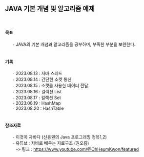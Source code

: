## JAVA 기본 개념 및 알고리즘 예제     
<br/>
    
#### 목표    
&nbsp;&nbsp;&nbsp;&nbsp;&nbsp; `-` JAVA의 기본 개념과 알고리즘을 공부하며, 부족한 부분을 보완한다.    
<br/>

#### 기록    
&nbsp;&nbsp;&nbsp;&nbsp;&nbsp; `-` 2023.08.13 : 자바 스레드        
&nbsp;&nbsp;&nbsp;&nbsp;&nbsp; `-` 2023.08.14 : 간단한 소켓 통신        
&nbsp;&nbsp;&nbsp;&nbsp;&nbsp; `-` 2023.08.15 : 소켓을 사용한 데이터 전달          
&nbsp;&nbsp;&nbsp;&nbsp;&nbsp; `-` 2023.08.16 : 컬렉션 List  
&nbsp;&nbsp;&nbsp;&nbsp;&nbsp; `-` 2023.08.17 : 컬렉션 Set      
&nbsp;&nbsp;&nbsp;&nbsp;&nbsp; `-` 2023.08.19 : HashMap        
&nbsp;&nbsp;&nbsp;&nbsp;&nbsp; `-` 2023.08.20 : HashTable      
<br/>

#### 참조자료    
&nbsp;&nbsp;&nbsp;&nbsp;&nbsp; `-` 이것이 자바다 (신용권의 Java 프로그래밍 정복1,2)    
&nbsp;&nbsp;&nbsp;&nbsp;&nbsp; `-` 유튜브 : 자바로 배우는 자료구조 (권오흠)    
&nbsp;&nbsp;&nbsp;&nbsp;&nbsp;&nbsp;&nbsp;&nbsp; -> 링크 : https://www.youtube.com/@OhHeumKwon/featured    
